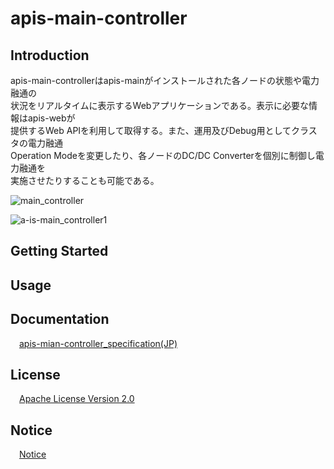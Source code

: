 # apis-main-controller

## Introduction
apis-main-controllerはapis-mainがインストールされた各ノードの状態や電力融通の  
状況をリアルタイムに表示するWebアプリケーションである。表示に必要な情報はapis-webが  
提供するWeb APIを利用して取得する。また、運用及びDebug用としてクラスタの電力融通  
Operation Modeを変更したり、各ノードのDC/DC Converterを個別に制御し電力融通を  
実施させたりすることも可能である。  

![main_controller](https://user-images.githubusercontent.com/71874910/94902724-9b986b00-04d3-11eb-8103-e01691331ec1.PNG)

![a-is-main_controller1](https://user-images.githubusercontent.com/71874910/94903046-25e0cf00-04d4-11eb-83b4-dac12ae0daf9.PNG)

## Getting Started


## Usage


## Documentation
&emsp;[apis-mian-controller_specification(JP)](https://github.com/SonyCSL/apis-main-controller/blob/master/doc/jp/apis-main-controller_specification.md)



## License
&emsp;[Apache License Version 2.0](https://github.com/oes-github/apis-main-controller/blob/master/LICENSE)


## Notice
&emsp;[Notice](https://github.com/oes-github/apis-main-controller/blob/master/NOTICE.md)
